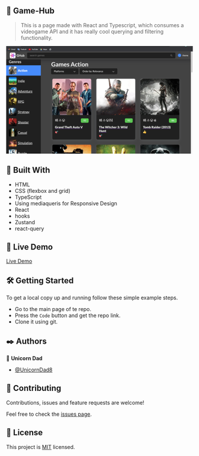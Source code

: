 ## 🧐 Game-Hub

> This is a page made with React and Typescript, which consumes a videogame API and it has really cool querying and filtering functionality.

![screenshot](./app_screen.png)

## 🔧 Built With

- HTML
- CSS (flexbox and grid)
- TypeScript
- Using mediaqueris for Responsive Design
- React
- hooks
- Zustand
- react-query

## 🔴 Live Demo

[Live Demo](https://game-hub-lambda.vercel.app/)

## 🛠 Getting Started

To get a local copy up and running follow these simple example steps.

- Go to the main page of te repo.
- Press the `Code` button and get the repo link.
- Clone it using git.

## ✒️ Authors

👤 **Unicorn Dad**

- [@UnicornDad8](https://github.com/UnicornDad8)

## 🤝 Contributing

Contributions, issues and feature requests are welcome!

Feel free to check the [issues page](https://github.com/UnicornDad8/game-hub/issues).

## 📝 License

This project is [MIT](lic.url) licensed.
